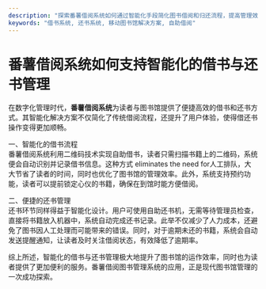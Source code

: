 ```yaml
---
description: "探索番薯借阅系统如何通过智能化手段简化图书借阅和归还流程，提高管理效率。"
keywords: "借书系统, 还书系统, 移动图书馆解决方案, 自助借阅"
---
```

# 番薯借阅系统如何支持智能化的借书与还书管理

在数字化管理时代，**番薯借阅系统**为读者与图书馆提供了便捷高效的借书和还书方式。其智能化解决方案不仅简化了传统借阅流程，还提升了用户体验，使得借还书操作变得更加顺畅。

一、智能化的借书流程  
番薯借阅系统利用二维码技术实现自助借书，读者只需扫描书籍上的二维码，系统便会自动识别并记录借书信息。这种方式 eliminates the need for人工排队，大大节省了读者的时间，同时也优化了图书馆的管理效率。此外，系统支持预约功能，读者可以提前锁定心仪的书籍，确保在到馆时能方便借阅。

二、便捷的还书管理  
还书环节同样得益于智能化设计。用户可使用自助还书机，无需等待管理员检查，直接将书籍放入机器中，系统自动完成还书记录。此举不仅减少了人力成本，还避免了图书因人工处理而可能带来的错误。同时，对于逾期未还的书籍，系统会自动发送提醒通知，让读者及时关注借阅状态，有效降低了逾期率。

综上所述，智能化的借书与还书管理极大地提升了图书馆的运作效率，同时也为读者提供了更加便利的服务。番薯借阅图书管理系统的应用，正是现代图书馆管理的一次成功探索。
